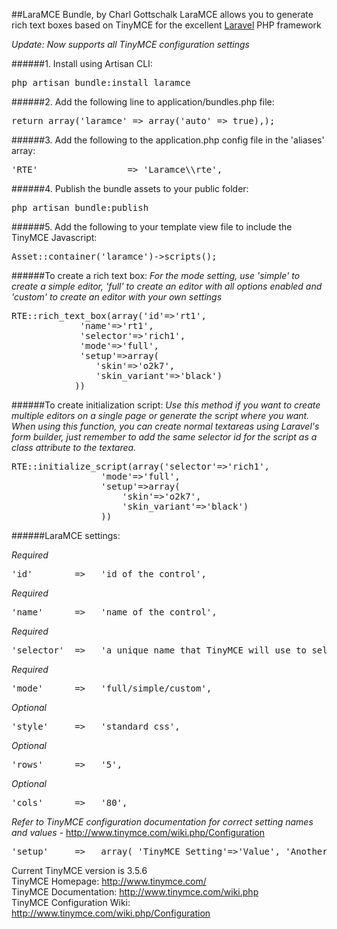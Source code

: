 ##LaraMCE Bundle, by Charl Gottschalk
LaraMCE allows you to generate rich text boxes based on TinyMCE for the excellent [Laravel](http://laravel.com/ "Laravel") PHP framework

*Update: Now supports all TinyMCE configuration settings*

######1. Install using Artisan CLI:

<pre>php artisan bundle:install laramce</pre>

######2. Add the following line to application/bundles.php file:

<pre>return array('laramce' => array('auto' => true),);</pre>

######3. Add the following to the application.php config file in the 'aliases' array:

<pre>'RTE'                 => 'Laramce\\rte',</pre>

######4. Publish the bundle assets to your public folder:

<pre>php artisan bundle:publish</pre>

######5. Add the following to your template view file to include the TinyMCE Javascript:

<pre>Asset::container('laramce')->scripts();</pre>

######To create a rich text box:
_For the mode setting, use 'simple' to create a simple editor, 'full' to create an editor with all options enabled and 'custom' to create an editor with your own settings_

<pre>
RTE::rich_text_box(array('id'=>'rt1',
			 'name'=>'rt1',
			 'selector'=>'rich1',
			 'mode'=>'full',
			 'setup'=>array(
			    'skin'=>'o2k7',
			    'skin_variant'=>'black')
			))
</pre>

######To create initialization script:
_Use this method if you want to create multiple editors on a single page or generate the script where you want._<br/>
_When using this function, you can create normal textareas using Laravel's form builder, just remember to add the same selector id for the script as a class attribute to the textarea._

<pre>
RTE::initialize_script(array('selector'=>'rich1',
			     'mode'=>'full',
			     'setup'=>array(
			         'skin'=>'o2k7',
			         'skin_variant'=>'black')			
			     ))
</pre>

######LaraMCE settings:

*Required*
<pre>'id'        =>   'id of the control',</pre>

*Required*
<pre>'name'      =>   'name of the control',</pre>

*Required*
<pre>'selector'  =>   'a unique name that TinyMCE will use to select the textarea',</pre>

*Required*
<pre>'mode'      =>   'full/simple/custom',</pre>

*Optional*
<pre>'style'     =>   'standard css',</pre>

*Optional*
<pre>'rows'      =>   '5',</pre>

*Optional*
<pre>'cols'      =>   '80',</pre>
                        
*Refer to TinyMCE configuration documentation for correct setting names and values* - http://www.tinymce.com/wiki.php/Configuration                     
<pre>'setup'     =>   array( 'TinyMCE Setting'=>'Value', 'Another TinyMCE Setting'=>'Value')</pre>

Current TinyMCE version is 3.5.6<br/>
TinyMCE Homepage: http://www.tinymce.com/<br/>
TinyMCE Documentation: http://www.tinymce.com/wiki.php<br/>
TinyMCE Configuration Wiki: http://www.tinymce.com/wiki.php/Configuration

